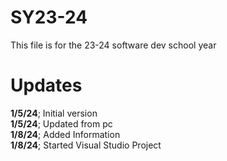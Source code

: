 # SY23-24
This file is for the 23-24 software dev school year
# Updates
<b>1/5/24</b>; Initial version<br>
<b>1/5/24</b>; Updated from pc<br>
<b>1/8/24</b>; Added Information<br>
<b>1/8/24</b>; Started Visual Studio Project